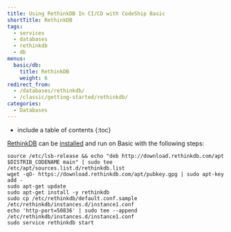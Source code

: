 ```yaml
---
title: Using RethinkDB In CI/CD with CodeShip Basic
shortTitle: RethinkDB
tags:
  - services
  - databases
  - rethinkdb
  - db
menus:
  basic/db:
    title: RethinkDB
    weight: 6
redirect_from:
  - /databases/rethinkdb/
  - /classic/getting-started/rethinkdb/
categories:
  - Databases
---
```


* include a table of contents
{:toc}

[RethinkDB](https://www.rethinkdb.com) can be [installed](https://www.rethinkdb.com/docs/install/ubuntu) and run on Basic with the following steps:

```shell
source /etc/lsb-release && echo "deb http://download.rethinkdb.com/apt $DISTRIB_CODENAME main" | sudo tee /etc/apt/sources.list.d/rethinkdb.list
wget -qO- https://download.rethinkdb.com/apt/pubkey.gpg | sudo apt-key add -
sudo apt-get update
sudo apt-get install -y rethinkdb
sudo cp /etc/rethinkdb/default.conf.sample /etc/rethinkdb/instances.d/instance1.conf
echo 'http-port=50836' | sudo tee --append /etc/rethinkdb/instances.d/instance1.conf
sudo service rethinkdb start
```
